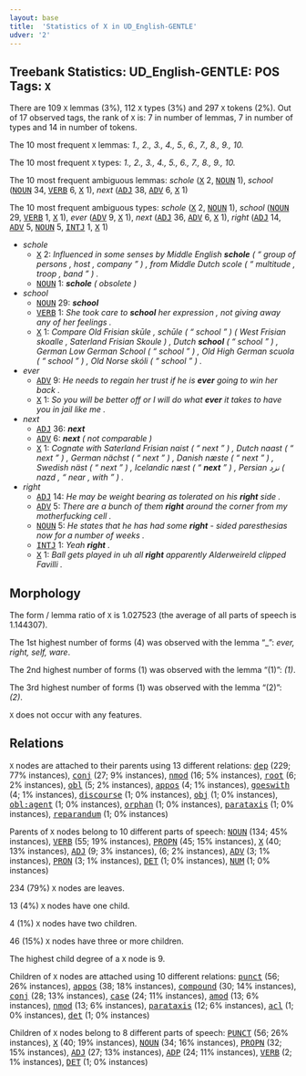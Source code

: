 ```yaml
---
layout: base
title:  'Statistics of X in UD_English-GENTLE'
udver: '2'
---
```


## Treebank Statistics: UD_English-GENTLE: POS Tags: `X`

There are 109 `X` lemmas (3%), 112 `X` types (3%) and 297 `X` tokens (2%).
Out of 17 observed tags, the rank of `X` is: 7 in number of lemmas, 7 in number of types and 14 in number of tokens.

The 10 most frequent `X` lemmas: <em>1., 2., 3., 4., 5., 6., 7., 8., 9., 10.</em>

The 10 most frequent `X` types:  <em>1., 2., 3., 4., 5., 6., 7., 8., 9., 10.</em>

The 10 most frequent ambiguous lemmas: <em>schole</em> (<tt><a href="en_gentle-pos-X.html">X</a></tt> 2, <tt><a href="en_gentle-pos-NOUN.html">NOUN</a></tt> 1), <em>school</em> (<tt><a href="en_gentle-pos-NOUN.html">NOUN</a></tt> 34, <tt><a href="en_gentle-pos-VERB.html">VERB</a></tt> 6, <tt><a href="en_gentle-pos-X.html">X</a></tt> 1), <em>next</em> (<tt><a href="en_gentle-pos-ADJ.html">ADJ</a></tt> 38, <tt><a href="en_gentle-pos-ADV.html">ADV</a></tt> 6, <tt><a href="en_gentle-pos-X.html">X</a></tt> 1)

The 10 most frequent ambiguous types:  <em>schole</em> (<tt><a href="en_gentle-pos-X.html">X</a></tt> 2, <tt><a href="en_gentle-pos-NOUN.html">NOUN</a></tt> 1), <em>school</em> (<tt><a href="en_gentle-pos-NOUN.html">NOUN</a></tt> 29, <tt><a href="en_gentle-pos-VERB.html">VERB</a></tt> 1, <tt><a href="en_gentle-pos-X.html">X</a></tt> 1), <em>ever</em> (<tt><a href="en_gentle-pos-ADV.html">ADV</a></tt> 9, <tt><a href="en_gentle-pos-X.html">X</a></tt> 1), <em>next</em> (<tt><a href="en_gentle-pos-ADJ.html">ADJ</a></tt> 36, <tt><a href="en_gentle-pos-ADV.html">ADV</a></tt> 6, <tt><a href="en_gentle-pos-X.html">X</a></tt> 1), <em>right</em> (<tt><a href="en_gentle-pos-ADJ.html">ADJ</a></tt> 14, <tt><a href="en_gentle-pos-ADV.html">ADV</a></tt> 5, <tt><a href="en_gentle-pos-NOUN.html">NOUN</a></tt> 5, <tt><a href="en_gentle-pos-INTJ.html">INTJ</a></tt> 1, <tt><a href="en_gentle-pos-X.html">X</a></tt> 1)


* <em>schole</em>
  * <tt><a href="en_gentle-pos-X.html">X</a></tt> 2: <em>Influenced in some senses by Middle English <b>schole</b> ( “ group of persons , host , company ” ) , from Middle Dutch scole ( “ multitude , troop , band ” ) .</em>
  * <tt><a href="en_gentle-pos-NOUN.html">NOUN</a></tt> 1: <em><b>schole</b> ( obsolete )</em>
* <em>school</em>
  * <tt><a href="en_gentle-pos-NOUN.html">NOUN</a></tt> 29: <em><b>school</b></em>
  * <tt><a href="en_gentle-pos-VERB.html">VERB</a></tt> 1: <em>She took care to <b>school</b> her expression , not giving away any of her feelings .</em>
  * <tt><a href="en_gentle-pos-X.html">X</a></tt> 1: <em>Compare Old Frisian skūle , schūle ( “ school ” ) ( West Frisian skoalle , Saterland Frisian Skoule ) , Dutch <b>school</b> ( “ school ” ) , German Low German School ( “ school ” ) , Old High German scuola ( “ school ” ) , Old Norse skóli ( “ school ” ) .</em>
* <em>ever</em>
  * <tt><a href="en_gentle-pos-ADV.html">ADV</a></tt> 9: <em>He needs to regain her trust if he is <b>ever</b> going to win her back .</em>
  * <tt><a href="en_gentle-pos-X.html">X</a></tt> 1: <em>So you will be better off or I will do what <b>ever</b> it takes to have you in jail like me .</em>
* <em>next</em>
  * <tt><a href="en_gentle-pos-ADJ.html">ADJ</a></tt> 36: <em><b>next</b></em>
  * <tt><a href="en_gentle-pos-ADV.html">ADV</a></tt> 6: <em><b>next</b> ( not comparable )</em>
  * <tt><a href="en_gentle-pos-X.html">X</a></tt> 1: <em>Cognate with Saterland Frisian naist ( “ next ” ) , Dutch naast ( “ next ” ) , German nächst ( “ next ” ) , Danish næste ( “ next ” ) , Swedish näst ( “ next ” ) , Icelandic næst ( “ <b>next</b> ” ) , Persian نزد ( nazd , “ near , with ” ) .</em>
* <em>right</em>
  * <tt><a href="en_gentle-pos-ADJ.html">ADJ</a></tt> 14: <em>He may be weight bearing as tolerated on his <b>right</b> side .</em>
  * <tt><a href="en_gentle-pos-ADV.html">ADV</a></tt> 5: <em>There are a bunch of them <b>right</b> around the corner from my motherfucking cell .</em>
  * <tt><a href="en_gentle-pos-NOUN.html">NOUN</a></tt> 5: <em>He states that he has had some <b>right</b> - sided paresthesias now for a number of weeks .</em>
  * <tt><a href="en_gentle-pos-INTJ.html">INTJ</a></tt> 1: <em>Yeah <b>right</b> .</em>
  * <tt><a href="en_gentle-pos-X.html">X</a></tt> 1: <em>Ball gets played in uh all <b>right</b> apparently Alderweireld clipped Favilli .</em>

## Morphology

The form / lemma ratio of `X` is 1.027523 (the average of all parts of speech is 1.144307).

The 1st highest number of forms (4) was observed with the lemma “_”: <em>ever, right, self, ware</em>.

The 2nd highest number of forms (1) was observed with the lemma “(1)”: <em>(1)</em>.

The 3rd highest number of forms (1) was observed with the lemma “(2)”: <em>(2)</em>.

`X` does not occur with any features.


## Relations

`X` nodes are attached to their parents using 13 different relations: <tt><a href="en_gentle-dep-dep.html">dep</a></tt> (229; 77% instances), <tt><a href="en_gentle-dep-conj.html">conj</a></tt> (27; 9% instances), <tt><a href="en_gentle-dep-nmod.html">nmod</a></tt> (16; 5% instances), <tt><a href="en_gentle-dep-root.html">root</a></tt> (6; 2% instances), <tt><a href="en_gentle-dep-obl.html">obl</a></tt> (5; 2% instances), <tt><a href="en_gentle-dep-appos.html">appos</a></tt> (4; 1% instances), <tt><a href="en_gentle-dep-goeswith.html">goeswith</a></tt> (4; 1% instances), <tt><a href="en_gentle-dep-discourse.html">discourse</a></tt> (1; 0% instances), <tt><a href="en_gentle-dep-obj.html">obj</a></tt> (1; 0% instances), <tt><a href="en_gentle-dep-obl-agent.html">obl:agent</a></tt> (1; 0% instances), <tt><a href="en_gentle-dep-orphan.html">orphan</a></tt> (1; 0% instances), <tt><a href="en_gentle-dep-parataxis.html">parataxis</a></tt> (1; 0% instances), <tt><a href="en_gentle-dep-reparandum.html">reparandum</a></tt> (1; 0% instances)

Parents of `X` nodes belong to 10 different parts of speech: <tt><a href="en_gentle-pos-NOUN.html">NOUN</a></tt> (134; 45% instances), <tt><a href="en_gentle-pos-VERB.html">VERB</a></tt> (55; 19% instances), <tt><a href="en_gentle-pos-PROPN.html">PROPN</a></tt> (45; 15% instances), <tt><a href="en_gentle-pos-X.html">X</a></tt> (40; 13% instances), <tt><a href="en_gentle-pos-ADJ.html">ADJ</a></tt> (9; 3% instances),  (6; 2% instances), <tt><a href="en_gentle-pos-ADV.html">ADV</a></tt> (3; 1% instances), <tt><a href="en_gentle-pos-PRON.html">PRON</a></tt> (3; 1% instances), <tt><a href="en_gentle-pos-DET.html">DET</a></tt> (1; 0% instances), <tt><a href="en_gentle-pos-NUM.html">NUM</a></tt> (1; 0% instances)

234 (79%) `X` nodes are leaves.

13 (4%) `X` nodes have one child.

4 (1%) `X` nodes have two children.

46 (15%) `X` nodes have three or more children.

The highest child degree of a `X` node is 9.

Children of `X` nodes are attached using 10 different relations: <tt><a href="en_gentle-dep-punct.html">punct</a></tt> (56; 26% instances), <tt><a href="en_gentle-dep-appos.html">appos</a></tt> (38; 18% instances), <tt><a href="en_gentle-dep-compound.html">compound</a></tt> (30; 14% instances), <tt><a href="en_gentle-dep-conj.html">conj</a></tt> (28; 13% instances), <tt><a href="en_gentle-dep-case.html">case</a></tt> (24; 11% instances), <tt><a href="en_gentle-dep-amod.html">amod</a></tt> (13; 6% instances), <tt><a href="en_gentle-dep-nmod.html">nmod</a></tt> (13; 6% instances), <tt><a href="en_gentle-dep-parataxis.html">parataxis</a></tt> (12; 6% instances), <tt><a href="en_gentle-dep-acl.html">acl</a></tt> (1; 0% instances), <tt><a href="en_gentle-dep-det.html">det</a></tt> (1; 0% instances)

Children of `X` nodes belong to 8 different parts of speech: <tt><a href="en_gentle-pos-PUNCT.html">PUNCT</a></tt> (56; 26% instances), <tt><a href="en_gentle-pos-X.html">X</a></tt> (40; 19% instances), <tt><a href="en_gentle-pos-NOUN.html">NOUN</a></tt> (34; 16% instances), <tt><a href="en_gentle-pos-PROPN.html">PROPN</a></tt> (32; 15% instances), <tt><a href="en_gentle-pos-ADJ.html">ADJ</a></tt> (27; 13% instances), <tt><a href="en_gentle-pos-ADP.html">ADP</a></tt> (24; 11% instances), <tt><a href="en_gentle-pos-VERB.html">VERB</a></tt> (2; 1% instances), <tt><a href="en_gentle-pos-DET.html">DET</a></tt> (1; 0% instances)

